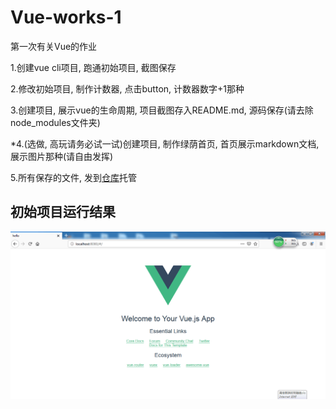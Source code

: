 # Vue-works-1

第一次有关Vue的作业

1.创建vue cli项目, 跑通初始项目, 截图保存

2.修改初始项目, 制作计数器, 点击button, 计数器数字+1那种

3.创建项目, 展示vue的生命周期, 项目截图存入README.md, 源码保存(请去除node_modules文件夹)

*4.(选做, 高玩请务必试一试)创建项目, 制作绿荫首页, 首页展示markdown文档, 展示图片那种(请自由发挥)

5.所有保存的文件, 发到[仓库](https://github.com/njtechgreenstudio/vue-class-first.git)托管

## 初始项目运行结果

![初始项目](./assets/初始项目.png)
